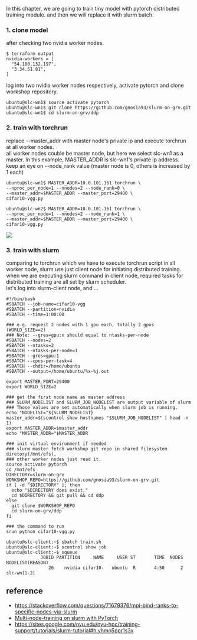 In this chapter, we are going to train tiny model with pytorch distributed training module.
and then we will replace it with slurm batch.

### 1. clone model ###

after checking two nvidia worker nodes.
```
$ terraform output
nvidia-workers = [
  "54.180.132.197",
  "3.34.51.81",
]
```
log into two nvidia worker nodes respectively, activate pytorch and clone workshop repository. 
```
ubuntu@slc-wn1$ source activate pytorch
ubuntu@slc-wn1$ git clone https://github.com/gnosia93/slurm-on-grv.git
ubuntu@slc-wn1$ cd slurm-on-grv/ddp
```


### 2. train with torchrun ###
replace --master_addr with master node's private ip and execute torchrun at all worker nodes.   
all worker nodes couble be master node, but here we select slc-wn1 as a master. In this example, MASTER_ADDR is slc-wn1's private ip address. 
keep an eye on --node_rank value (master node is 0, others is increased by 1 each)
```
ubuntu@slc-wn1$ MASTER_ADDR=10.0.101.161 torchrun \
--nproc_per_node=1 --nnodes=2 --node_rank=0 \
--master_addr=$MASTER_ADDR --master_port=29400 \
cifar10-vgg.py

ubuntu@slc-wn2$ MASTER_ADDR=10.0.101.161 torchrun \
--nproc_per_node=1 --nnodes=2 --node_rank=1 \
--master_addr=$MASTER_ADDR --master_port=29400 \
cifar10-vgg.py
```
![](https://github.com/gnosia93/slurm-on-grv/blob/main/slurm/images/torchrun-1.png)



### 3. train with slurm ###
comparing to torchrun which we have to execute torchrun script in all worker node, slurm use just client node for initiating distributed training. 
when we are executing slurm command in client node, required tasks for distributed training are all set by slurm scheduler.   
let's log into slurm-client node, and ...

```
#!/bin/bash
#SBATCH --job-name=cifar10-vgg
#SBATCH --partition=nvidia
#SBATCH --time=1:00:00

### e.g. request 2 nodes with 1 gpu each, totally 2 gpus (WORLD_SIZE==2)
### Note: --gres=gpu:x should equal to ntasks-per-node
#SBATCH --nodes=2
#SBATCH --ntasks=2
#SBATCH --ntasks-per-node=1
#SBATCH --gres=gpu:1
#SBATCH --cpus-per-task=4
#SBATCH --chdir=/home/ubuntu
#SBATCH --output=/home/ubuntu/%x-%j.out

export MASTER_PORT=29400
export WORLD_SIZE=2

### get the first node name as master address
### SLURM_NODELIST and SLURM_JOB_NODELIST are output variable of slurm
### Those values are set automatically when slurm job is running.
echo "NODELIST="${SLURM_NODELIST}
master_addr=$(scontrol show hostnames "$SLURM_JOB_NODELIST" | head -n 1)
export MASTER_ADDR=$master_addr
echo "MASTER_ADDR="$MASTER_ADDR

### init virtual environment if needed
### slurm master fetch workshop git repo in shared filesystem diretory(/mnt/efs),
### other worker nodes just read it. 
source activate pytorch
cd /mnt/efs
DIRECTORY=slurm-on-grv
WORKSHOP_REPO=https://github.com/gnosia93/slurm-on-grv.git
if [ -d "$DIRECTORY" ]; then
  echo "$DIRECTORY does exist."
  cd $DIRECTORY && git pull && cd ddp
else
  git clone $WORKSHOP_REPO
  cd slurm-on-grv/ddp
fi

### the command to run
srun python cifar10-vgg.py
```

```
ubuntu@slc-client:~$ sbatch train.sh
ubuntu@slc-client:~$ scontrol show job
ubuntu@slc-client:~$ squeue
             JOBID PARTITION     NAME     USER ST       TIME  NODES NODELIST(REASON)
                26    nvidia cifar10-   ubuntu  R       4:50      2 slc-wn[1-2]
```

## reference ##

* https://stackoverflow.com/questions/71679376/mpi-bind-ranks-to-specific-nodes-via-slurm
* [Multi-node-training on slurm with PyTorch](https://gist.github.com/TengdaHan/1dd10d335c7ca6f13810fff41e809904)
* https://sites.google.com/nyu.edu/nyu-hpc/training-support/tutorials/slurm-tutorial#h.yhmo5ppr1s3x

